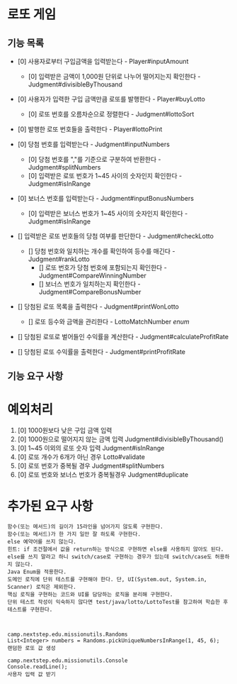 # 로또 게임

## 기능 목록

- [0] 사용자로부터 구입금액을 입력받는다 - Player#inputAmount
  - [0] 입력받은 금액이 1,000원 단위로 나누어 떨어지는지 확인한다 - Judgment#divisibleByThousand 
- [0] 사용자가 입력한 구입 금액만큼 로또를 발행한다 - Player#buyLotto
  - [0] 로또 번호를 오름차순으로 정렬한다 - Judgment#lottoSort
- [0] 발행한 로또 번호들을 출력한다 - Player#lottoPrint


- [0] 당첨 번호를 입력받는다 - Judgment#inputNumbers
  - [0] 당첨 번호를 ","를 기준으로 구분하여 반환한다 - Judgment#splitNumbers
  - [0] 입력받은 로또 번호가 1~45 사이의 숫자인지 확인한다 - Judgment#isInRange
- [0] 보너스 번호를 입력받는다 - Judgment#inputBonusNumbers
  - [0] 입력받은 보너스 번호가 1~45 사이의 숫자인지 확인한다 - Judgment#isInRange


- [] 입력받은 로또 번호들의 당첨 여부를 판단한다 - Judgment#checkLotto
    - [] 당첨 번호와 일치하는 개수를 확인하여 등수를 매긴다 - Judgment#rankLotto
      - [] 로또 번호가 당첨 번호에 포함되는지 확인한다 - Judgment#CompareWinningNumber
      - [] 보너스 번호가 일치하는지 확인한다 - Judgment#CompareBonusNumber
- [] 당첨된 로또 목록을 출력한다 - Judgment#printWonLotto
  - [] 로또 등수와 금액을 관리한다 - LottoMatchNumber *enum*
- [] 당첨된 로또로 벌어들인 수익률을 계산한다 - Judgment#calculateProfitRate
- [] 당첨된 로또 수익률을 출력한다 - Judgment#printProfitRate


## 기능 요구 사항

# 예외처리
1. [0] 1000원보다 낮은 구입 금액 입력
2. [0] 1000원으로 떨어지지 않는 금액 입력 Judgment#divisibleByThousand()
3. [0] 1~45 이외의 로또 숫자 입력 Judgment#isInRange
4. [0] 로또 개수가 6개가 아닌 경우 Lotto#validate
5. [0] 로또 번호가 중복될 경우 Judgment#splitNumbers
6. [0] 로또 번호와 보너스 번호가 중복될경우 Judgment#duplicate

# 추가된 요구 사항
    함수(또는 메서드)의 길이가 15라인을 넘어가지 않도록 구현한다.
    함수(또는 메서드)가 한 가지 일만 잘 하도록 구현한다.
    else 예약어를 쓰지 않는다.
    힌트: if 조건절에서 값을 return하는 방식으로 구현하면 else를 사용하지 않아도 된다.
    else를 쓰지 말라고 하니 switch/case로 구현하는 경우가 있는데 switch/case도 허용하지 않는다.
    Java Enum을 적용한다.
    도메인 로직에 단위 테스트를 구현해야 한다. 단, UI(System.out, System.in, Scanner) 로직은 제외한다.
    핵심 로직을 구현하는 코드와 UI를 담당하는 로직을 분리해 구현한다.
    단위 테스트 작성이 익숙하지 않다면 test/java/lotto/LottoTest를 참고하여 학습한 후 테스트를 구현한다.



    camp.nextstep.edu.missionutils.Randoms
    List<Integer> numbers = Randoms.pickUniqueNumbersInRange(1, 45, 6);
    랜덤한 로또 값 생성

    camp.nextstep.edu.missionutils.Console
    Console.readLine();
    사용자 입력 값 받기
